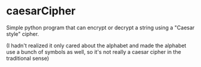 # caesarCipher
Simple python program that can encrypt or decrypt a string using a "Caesar style" cipher.

(I hadn't realized it only cared about the alphabet and made the alphabet use a bunch of symbols as well, so it's not really a caesar cipher in the traditional sense)
